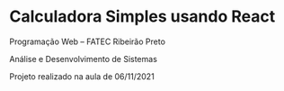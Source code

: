 # Calculadora Simples usando React

Programação Web – FATEC Ribeirão Preto

Análise e Desenvolvimento de Sistemas

Projeto realizado na aula de 06/11/2021

